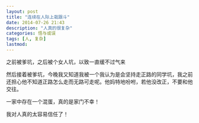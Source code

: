 ```yaml
---
layout: post
title: "连续在人际上栽跟斗"
date: 2014-07-26 21:43
description: "人真的很复杂"
categories: 悟与或误
tags: [人, 复杂]
lastmod: 
--- 
```


之前被爹坑，之后被个女人坑，以致一直缓不过气来

然后接着被爹坑，今晚我又知道我被一个我认为是会坚持走正路的同学坑，我之前还担心他不知道正路怎么走而无路可走呢。他妈特地吩咐，若他没改正，不要和他交往。

一家中存在一个混蛋，真的是家门不幸！

我对人真的太容易信任了！

